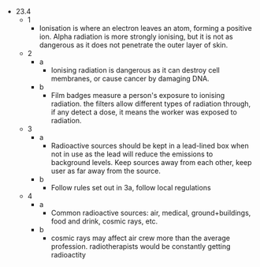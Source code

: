 - 23.4
	- 1
		- Ionisation is where an electron leaves an atom, forming a positive ion. Alpha radiation is more strongly ionising, but it is not as dangerous as it does not penetrate the outer layer of skin.
	- 2
		- a
			- Ionising radiation is dangerous as it can destroy cell membranes, or cause cancer by damaging DNA.
		- b
			- Film badges measure a person's exposure to ionising radiation. the filters allow different types of radiation through, if any detect a dose, it means the worker was exposed to radiation.
	- 3
		- a
			- Radioactive sources should be kept in a lead-lined box when not in use as the lead will reduce the emissions to background levels. Keep sources away from each other, keep user as far away from the source.
		- b
			- Follow rules set out in 3a, follow local regulations
	- 4
		- a
			- Common radioactive sources: air, medical, ground+buildings, food and drink, cosmic rays, etc.
		- b
			- cosmic rays may affect air crew more than the average profession. radiotherapists would be constantly getting radioactity